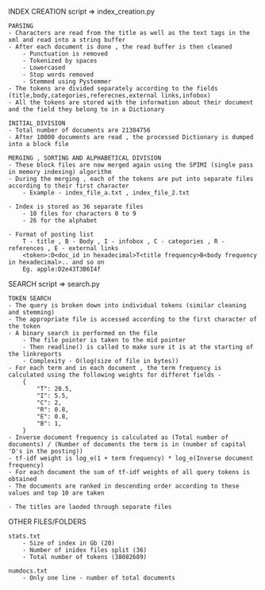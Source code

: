 INDEX CREATION
script => index_creation.py

    PARSING
    - Characters are read from the title as well as the text tags in the xml and read into a string buffer
    - After each document is done , the read buffer is then cleaned
        - Punctuation is removed
        - Tokenized by spaces
        - Lowercased
        - Stop words removed
        - Stemmed using Pystemmer
    - The tokens are divided separately according to the fields (title,body,categories,referecnes,external links,infobox)
    - All the tokens are stored with the information about their document and the field they belong to in a Dictionary
    
    INITIAL_DIVISION
    - Total number of documents are 21384756
    - After 10000 documents are read , the processed Dictionary is dumped into a block file
    
    MERGING , SORTING AND ALPHABETICAL DIVISION
    - These block files are now merged again using the SPIMI (single pass in memory indexing) algorithm
    - During the merging , each of the tokens are put into separate files according to their first character
        - Example - index_file_a.txt , index_file_2.txt
    
    - Index is stored as 36 separate files
        - 10 files for characters 0 to 9
        - 26 for the alphabet
    
    - Format of posting list
        T - title , B - Body , I - infobox , C - categories , R - references , E - external links
        <token>:D<doc_id in hexadecimal>T<title frequency>B<body frequency in hexadecimal>.. and so on
        Eg. apple:D2e43T3B6I4f

SEARCH
script => search.py

    TOKEN SEARCH
    - The query is broken down into individual tokens (similar cleaning and stemming)
    - The appropriate file is accessed according to the first character of the token
    - A binary search is performed on the file
        - The file pointer is taken to the mid pointer
        - Then readline() is called to make sure it is at the starting of the linkreports
        - Complexity - O(log(size of file in bytes))
    - For each term and in each document , the term frequency is calculated using the following weights for differet fields -
        {
            "T": 20.5,
            "I": 5.5,
            "C": 2,
            "R": 0.8,
            "E": 0.8,
            "B": 1,
        }
    - Inverse document frequency is calculated as (Total number of documents) / (Number of documents the term is in (number of capital 'D's in the posting))
    - tf-idf weight is log_e(1 + term frequency) * log_e(Inverse document frequency)
    - For each document the sum of tf-idf weights of all query tokens is obtained
    - The documents are ranked in descending order according to these values and top 10 are taken

    - The titles are laoded through separate files

OTHER FILES/FOLDERS

    stats.txt
        - Size of index in Gb (20)
        - Number of inidex files split (36)
        - Total number of tokens (38082689)
    
    numdocs.txt
        - Only one line - number of total documents



    

